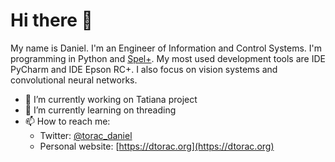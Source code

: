 # Hi there 👋
My name is Daniel. I'm an Engineer of Information and Control Systems.  I'm programming in Python and [Spel+](https://download.epson-europe.com//robotics//share//e_SPEL%2B_Language_Ref_v42_r3.pdf). 
My most used development tools are IDE PyCharm and IDE Epson RC+. I also focus on vision systems and convolutional neural networks.

- 🔭 I’m currently working on Tatiana project 
- 🌱 I’m currently learning on threading
- 📫 How to reach me:
  - Twitter: [@torac_daniel](https://twitter.com/@torac_daniel)
  - Personal website: [https://dtorac.org](https://dtorac.org)
